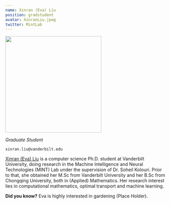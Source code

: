 ```yaml
---
name: Xinran (Eva) Liu
position: gradstudent
avatar: XinranLiu.jpeg
twitter: MintLab
---
```


<img width="300" src="{{site.baseurl}}/images/people/{{page.avatar}}" data-action="zoom">

_Graduate Student_<br>

<i class="fa fa-envelope-o"></i> `xinran.liu@vanderbilt.edu`


[Xinran (Eva) Liu](https://www.linkedin.com/in/xinran-l-5777a0205/) is a computer science Ph.D. student at Vanderbilt University, doing research in the Machine Intelligence and Neural Technologies (MINT) Lab under the supervision of Dr. Soheil Kolouri. Prior to that, she obtained her M.Sc from Vanderbilt University and her B.Sc from Chongqing University, both in (Applied) Mathematics. Her research interest lies in computational mathematics, optimal transport and machine learning.

**Did you know?** Eva is highly interested in gardening (Place Holder).
